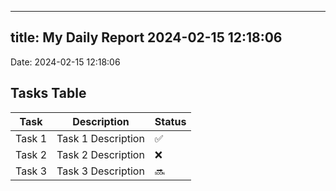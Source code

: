 
---
title: My Daily Report 2024-02-15 12:18:06
---

Date: 2024-02-15 12:18:06

## Tasks Table

| Task | Description | Status |
|------|-------------|--------|
| Task 1 | Task 1 Description | ✅ |
| Task 2 | Task 2 Description | ❌ |
| Task 3 | Task 3 Description | 🔜 |
